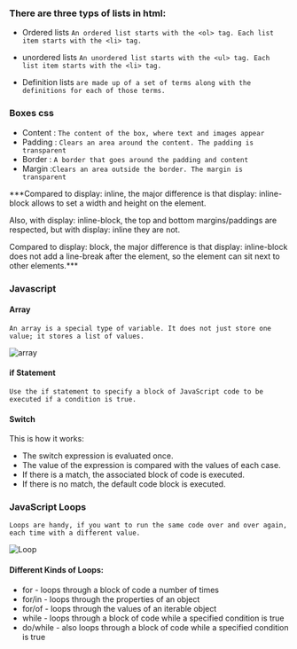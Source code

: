 


### There are three typs of lists in html:

* Ordered lists
`An ordered list starts with the <ol> tag. Each list item starts with the <li> tag.`

* unordered lists
`An unordered list starts with the <ul> tag. Each list item starts with the <li> tag.`

* Definition lists
`are made up of a set of terms along with the
definitions for each of those terms.`

### Boxes css 

- Content : `The content of the box, where text and images appear`
- Padding : `Clears an area around the content. The padding is transparent`
- Border : `A border that goes around the padding and content`
- Margin :`Clears an area outside the border. The margin is transparent`


***Compared to display: inline, the major difference is that display: inline-block allows to set a width and height on the element.

Also, with display: inline-block, the top and bottom margins/paddings are respected, but with display: inline they are not.

Compared to display: block, the major difference is that display: inline-block does not add a line-break after the element, so the element can sit next to other elements.***



### Javascript 

#### Array 
`An array is a special type of variable. It does not
just store one value; it stores a list of values.`

![array](https://www.javascripttutorial.net/wp-content/uploads/2020/09/JavaScript-Array.png)

#### if Statement

`Use the if statement to specify a block of JavaScript code to be executed if a condition is true.`

#### Switch 

This is how it works:

* The switch expression is evaluated once.
* The value of the expression is compared with the values of each case.
* If there is a match, the associated block of code is executed.
* If there is no match, the default code block is executed.

### JavaScript Loops
`Loops are handy, if you want to run the same code over and over again, each time with a different value.`

![Loop](https://www.javascripttutorial.net/wp-content/uploads/2020/01/JavaScript-for-Loop.png)

#### Different Kinds of Loops:


* for - loops through a block of code a number of times
* for/in - loops through the properties of an object
* for/of - loops through the values of an iterable object
* while - loops through a block of code while a specified condition is true
* do/while - also loops through a block of code while a specified condition is true

